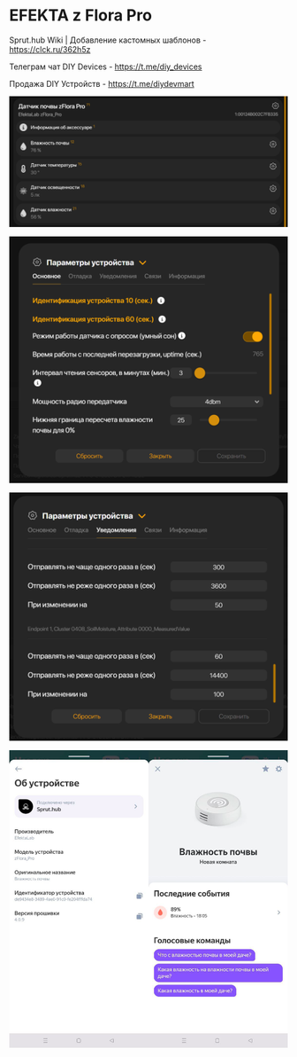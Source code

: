 # EFEKTA z Flora Pro

Sprut.hub Wiki | Добавление кастомных шаблонов - https://clck.ru/362h5z

Телеграм чат DIY Devices - https://t.me/diy_devices

Продажа DIY Устройств - https://t.me/diydevmart


![EFEKTA zFlora Pro](https://raw.githubusercontent.com/smartboxchannel/EFEKTA-zFlora-Pro/main/Images/01.png) 

![EFEKTA zFlora Pro](https://raw.githubusercontent.com/smartboxchannel/EFEKTA-zFlora-Pro/main/Images/02.png) 

![EFEKTA zFlora Pro](https://raw.githubusercontent.com/smartboxchannel/EFEKTA-zFlora-Pro/main/Images/03.png) 

![EFEKTA zFlora Pro](https://raw.githubusercontent.com/smartboxchannel/EFEKTA-zFlora-Pro/main/Images/04.png) 

